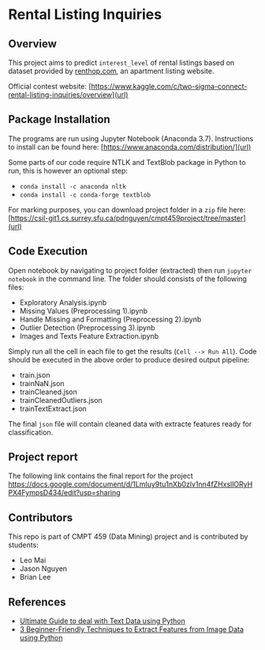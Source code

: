 # Rental Listing Inquiries

## Overview

This project aims to predict `interest_level` of rental listings based on dataset provided by [renthop.com](url), an apartment listing website.

Official contest website: [https://www.kaggle.com/c/two-sigma-connect-rental-listing-inquiries/overview](url)

## Package Installation

The programs are run using Jupyter Notebook (Anaconda 3.7). Instructions to install can be found here: [https://www.anaconda.com/distribution/](url)

Some parts of our code require NTLK and TextBlob package in Python to run, this is however an optional step:

- `conda install -c anaconda nltk`
- `conda install -c conda-forge textblob`


For marking purposes, you can download project folder in a `zip` file here: [https://csil-git1.cs.surrey.sfu.ca/pdnguyen/cmpt459project/tree/master](url)

## Code Execution

Open notebook by navigating to project folder (extracted) then run `jupyter notebook` in the command line. The folder should consists of the following files:

- Exploratory Analysis.ipynb
- Missing Values (Preprocessing 1).ipynb
- Handle Missing and Formatting (Preprocessing 2).ipynb
- Outlier Detection (Preprocessing 3).ipynb
- Images and Texts Feature Extraction.ipynb

Simply run all the cell in each file to get the results (`Cell --> Run All`). Code should be executed in the above order to produce desired output pipeline:

- train.json
- trainNaN.json
- trainCleaned.json
- trainCleanedOutliers.json 
- trainTextExtract.json

The final `json` file will contain cleaned data with extracte features ready for classification.

## Project report
The following link contains the final report for the project
https://docs.google.com/document/d/1LmIuy9tu1nXb0zlv1nn4fZHxsllORyHPX4FympsD434/edit?usp=sharing

## Contributors

This repo is part of CMPT 459 (Data Mining) project and is contributed by students:

- Leo Mai
- Jason Nguyen
- Brian Lee

## References

- [Ultimate Guide to deal with Text Data using Python](https://www.analyticsvidhya.com/blog/2018/02/the-different-methods-deal-text-data-predictive-python/)
- [3 Beginner-Friendly Techniques to Extract Features from Image Data using Python](https://www.analyticsvidhya.com/blog/2019/08/3-techniques-extract-features-from-image-data-machine-learning-python/)
